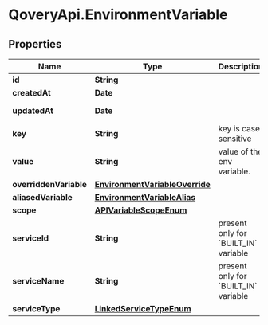 # QoveryApi.EnvironmentVariable

## Properties

Name | Type | Description | Notes
------------ | ------------- | ------------- | -------------
**id** | **String** |  | [readonly] 
**createdAt** | **Date** |  | [readonly] 
**updatedAt** | **Date** |  | [optional] [readonly] 
**key** | **String** | key is case sensitive | 
**value** | **String** | value of the env variable. | 
**overriddenVariable** | [**EnvironmentVariableOverride**](EnvironmentVariableOverride.md) |  | [optional] 
**aliasedVariable** | [**EnvironmentVariableAlias**](EnvironmentVariableAlias.md) |  | [optional] 
**scope** | [**APIVariableScopeEnum**](APIVariableScopeEnum.md) |  | 
**serviceId** | **String** | present only for &#x60;BUILT_IN&#x60; variable | [optional] 
**serviceName** | **String** | present only for &#x60;BUILT_IN&#x60; variable | [optional] 
**serviceType** | [**LinkedServiceTypeEnum**](LinkedServiceTypeEnum.md) |  | [optional] 


